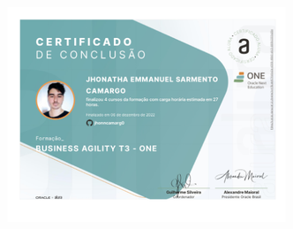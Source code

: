 ![NPM](https://github.com/jhonncamarg0/oracle-next-education/blob/main/certificados/business-agility/business-agility.jpg)
